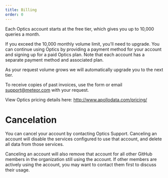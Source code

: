 ```yaml
---
title: Billing
order: 0
---
```


Each Optics account starts at the free tier, which gives you up to 10,000 queries a month.

If you exceed the 10,000 monthly volume limit, you'll need to upgrade. You can continue using Optics by providing a payment method for your account and signing up for a paid Optics plan. Note that each account has a separate payment method and associated plan.

As your request volume grows we will automatically upgrade you to the next tier.

To receive copies of past invoices, use the form or email <a href="mailto:support@meteor.com">support@meteor.com</a> with your request.

View Optics pricing details here: http://www.apollodata.com/pricing/

# Cancelation

You can cancel your account by contacting Optics Support. Canceling an account will disable the services configured to use that account, and delete all data from those services. 

Canceling an account will also remove that account for all other GitHub members in the organization still using the account. If other members are actively using the account, you may want to contact them first to discuss their usage.
